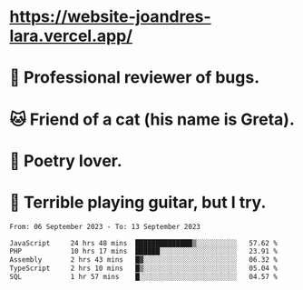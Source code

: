 # https://website-joandres-lara.vercel.app/
# 🐛 Professional reviewer of bugs.
# 🐱 Friend of a cat (his name is Greta).
# 📜 Poetry lover.
# 🎸 Terrible playing guitar, but I try.

<!--START_SECTION:waka-->

```txt
From: 06 September 2023 - To: 13 September 2023

JavaScript     24 hrs 48 mins  ██████████████▒░░░░░░░░░░   57.62 %
PHP            10 hrs 17 mins  ██████░░░░░░░░░░░░░░░░░░░   23.91 %
Assembly       2 hrs 43 mins   █▓░░░░░░░░░░░░░░░░░░░░░░░   06.32 %
TypeScript     2 hrs 10 mins   █▒░░░░░░░░░░░░░░░░░░░░░░░   05.04 %
SQL            1 hr 57 mins    █░░░░░░░░░░░░░░░░░░░░░░░░   04.57 %
```

<!--END_SECTION:waka-->
